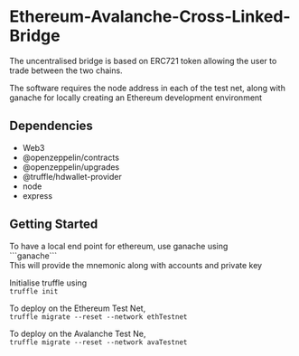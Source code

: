 # Ethereum-Avalanche-Cross-Linked-Bridge

<p>The uncentralised bridge is based on ERC721 token allowing the user to trade between the two chains.</p>
<p>
  The software requires the node address in each of the test net, along with ganache for locally creating an Ethereum development environment
  </p>

<h2><strong>Dependencies</strong></h2>
<ul>
  <li>Web3</li>
  <li>@openzeppelin/contracts</li>
  <li>@openzeppelin/upgrades</li>
  <li>@truffle/hdwallet-provider</li>
  <li>node</li>
  <li>express</li>
 </ul>
 
 
 <h2><strong>Getting Started</strong></h2>
 To have a local end point for ethereum, use ganache using
 <br>
 ```ganache```
 <br>
 This will provide the mnemonic along with accounts and private key
 
 Initialise truffle using
 <br>
 ```truffle init ```
 
 To deploy on the Ethereum Test Net, 
 <br>
 ```truffle migrate --reset --network ethTestnet```
 
 To deploy on the Avalanche Test Ne,
 <br>
 ```truffle migrate --reset --network avaTestnet```
  
